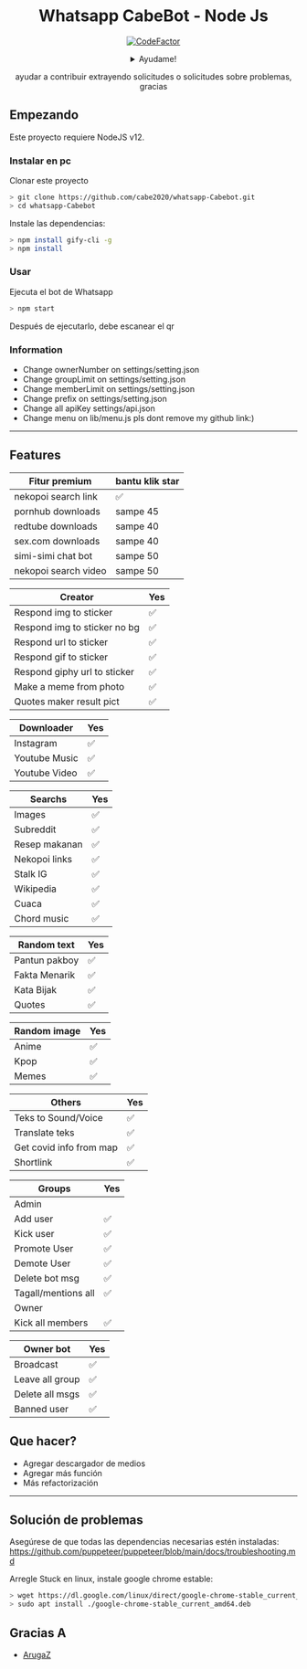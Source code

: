 <div align="center">
 
# Whatsapp CabeBot - Node Js
[![CodeFactor](https://www.codefactor.io/repository/github/cabe2020/whatsapp-cabebot)](https://www.codefactor.io/repository/github/cabe2020/whatsapp-cabebot)
<details>
 <summary> Ayudame!</summary>
 
 [Trakteer](https://trakteer.id/Cabeguss-wuzfc)
 [PayPal](https://paypal.me/cabegus?locale.x=es_XC)
 
</details>

ayudar a contribuir extrayendo solicitudes o solicitudes sobre problemas, gracias
</div>

## Empezando

Este proyecto requiere NodeJS v12.

### Instalar en pc
Clonar este proyecto

```bash
> git clone https://github.com/cabe2020/whatsapp-Cabebot.git
> cd whatsapp-Cabebot
```

Instale las dependencias:

```bash
> npm install gify-cli -g
> npm install
```

### Usar
Ejecuta el bot de Whatsapp

```bash
> npm start
```

Después de ejecutarlo, debe escanear el qr

### Information
- Change ownerNumber on settings/setting.json
- Change groupLimit on settings/setting.json
- Change memberLimit on settings/setting.json
- Change prefix on settings/setting.json
- Change all apiKey settings/api.json
- Change menu on lib/menu.js
pls dont remove my github link:)

---

## Features

| Fitur premium |bantu klik star|
| ------------- | ------------- |
| nekopoi search link| ✅|
| pornhub downloads| sampe 45|
| redtube downloads| sampe 40|
| sex.com downloads| sampe 40|
| simi-simi chat bot| sampe 50|
| nekopoi search video| sampe 50|

| Creator |Yes|
| ------------- | ------------- |
| Respond img to sticker|✅|
| Respond img to sticker no bg|✅|
| Respond url to sticker|✅|
| Respond gif to sticker|✅|
| Respond giphy url to sticker|✅|
| Make a meme from photo|✅|
| Quotes maker result pict|✅|


| Downloader |Yes|
| ------------- | ------------- |
| Instagram |✅|
| Youtube Music |✅|
| Youtube Video |✅|

| Searchs |Yes|
| ------------- | ------------- |
| Images |✅|
| Subreddit |✅|
| Resep makanan |✅|
| Nekopoi links |✅|
| Stalk IG |✅|
| Wikipedia |✅|
| Cuaca |✅|
| Chord music |✅|

| Random text |Yes|
| ------------- | ------------- |
| Pantun pakboy|✅|
| Fakta Menarik|✅|
| Kata Bijak|✅|
| Quotes|✅|

| Random image |Yes|
| ------------- | ------------- |
| Anime |✅|
| Kpop |✅|
| Memes |✅|


| Others |Yes|
| ------------- | ------------- |
| Teks to Sound/Voice|✅|
| Translate teks|✅|
| Get covid info from map|✅|
| Shortlink|✅|

| Groups |Yes|
| ------------- | ------------- |
| Admin||
| Add user|✅|
| Kick user|✅|
| Promote User|✅|
| Demote User|✅|
| Delete bot msg|✅|
| Tagall/mentions all|✅|
| Owner||
| Kick all members|✅|

| Owner bot |Yes|
| ------------- | ------------- |
| Broadcast|✅|
| Leave all group|✅|
| Delete all msgs|✅|
| Banned user|✅|


## Que hacer?
- Agregar descargador de medios
- Agregar más función
- Más refactorización
 
---

## Solución de problemas
Asegúrese de que todas las dependencias necesarias estén instaladas: https://github.com/puppeteer/puppeteer/blob/main/docs/troubleshooting.md

Arregle Stuck en linux, instale google chrome estable: 
```bash
> wget https://dl.google.com/linux/direct/google-chrome-stable_current_amd64.deb
> sudo apt install ./google-chrome-stable_current_amd64.deb
```

## Gracias A
- [ArugaZ](https://github.com/ArugaZ)
